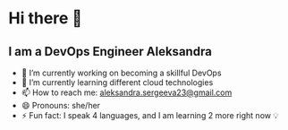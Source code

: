 # Hi there 👋
## I am a DevOps Engineer Aleksandra

- 🔭 I’m currently working on becoming a skillful DevOps
- 🌱 I’m currently learning different cloud technologies
- 📫 How to reach me: aleksandra.sergeeva23@gmail.com
- 😄 Pronouns: she/her
- ⚡ Fun fact: I speak 4 languages, and I am learning 2 more right now 💡
